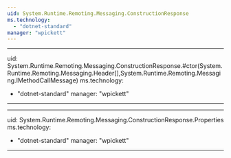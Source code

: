 ```yaml
---
uid: System.Runtime.Remoting.Messaging.ConstructionResponse
ms.technology: 
  - "dotnet-standard"
manager: "wpickett"
---
```


---
uid: System.Runtime.Remoting.Messaging.ConstructionResponse.#ctor(System.Runtime.Remoting.Messaging.Header[],System.Runtime.Remoting.Messaging.IMethodCallMessage)
ms.technology: 
  - "dotnet-standard"
manager: "wpickett"
---

---
uid: System.Runtime.Remoting.Messaging.ConstructionResponse.Properties
ms.technology: 
  - "dotnet-standard"
manager: "wpickett"
---
